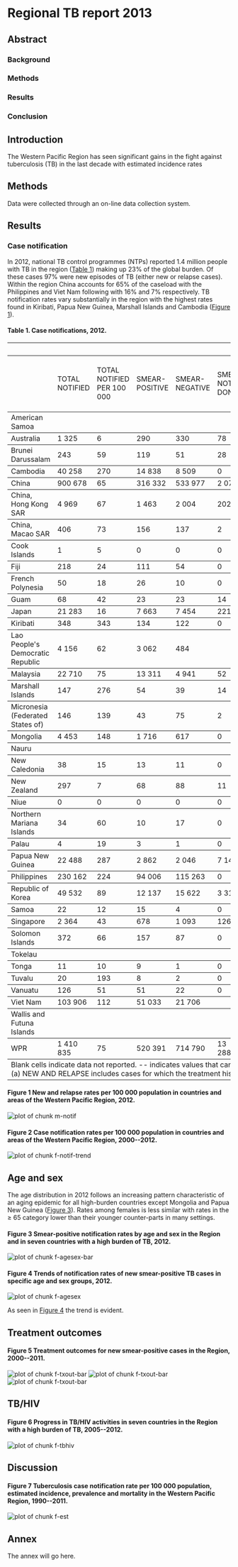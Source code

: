 



Regional TB report 2013
========================================================

Abstract 
--------------------------------------------------------

### Background

### Methods

### Results

### Conclusion


Introduction
--------------------------------------------------------

The Western Pacific Region has seen significant gains in the fight against tuberculosis (TB) in the last decade with estimated incidence rates 

Methods
--------------------------------------------------------

Data were collected through an on-line data collection system.


Results
--------------------------------------------------------


### Case notification







In 2012, national TB control programmes (NTPs) reported 1.4 million people with TB in the region ([Table 1](#t-notif)) making up 23% of the global burden. Of these cases 97% were new episodes of TB (either new or relapse cases). Within the region China accounts for 65% of the caseload with the Philippines and Viet Nam following with 16% and 7% respectively. TB notification rates vary substantially in the region with the highest rates found in Kiribati, Papua New Guinea, Marshall Islands and Cambodia ([Figure 1](#m-notif)). 

<a id="t-notif"></a> 
#### Table 1. Case notifications, 2012.
<!-- html table generated in R 3.0.2 by xtable 1.7-1 package -->
<!-- Thu Feb 13 21:54:52 2014 -->
<TABLE border=0 rules=rows width=900 cellpadding=5>
  <TR> <TD colspan=3></TD> 
  <TH colspan=7>NEW CASES</TH> 
  <TH colspan=2>RETREATMENT CASES</TH> 
  <TD colspan=1></TD> </TR> 
  <TR> <TD></TD> <TD>TOTAL NOTIFIED</TD>
  <TD>TOTAL NOTIFIED PER 100 000</TD>
  <TD>SMEAR-<br>POSITIVE</TD> 
  <TD>SMEAR-<br>NEGATIVE</TD> 
  <TD>SMEAR NOT DONE</TD>
  <TD>EXTRA-<br>PULMONARY</TD> 
  <TD>CASE TYPE<br> UNKNOWN</TD> 
  <TD>PULMONARY CASES LABORATORY CONFIRMED</TD> 
  <TD>PERCENTAGE OF PULMONARY CASES LABORATORY CONFIRMED</TD>   
  <TD>RELAPSE</TD> 
  <TD>RETREATMENT<br>EXCL. RELAPSE</TD> 
  <TD>NEW AND<br>RELAPSE(a)</TD> 
 </TR> <TR> <TD> American Samoa </TD> <TD>  </TD> <TD>  </TD> <TD>  </TD> <TD>  </TD> <TD>  </TD> <TD>  </TD> <TD>  </TD> <TD>  </TD> <TD> -- </TD> <TD>  </TD> <TD>  </TD> <TD>  </TD> </TR>
  <TR> <TD> Australia </TD> <TD> 1 325 </TD> <TD> 6 </TD> <TD> 290 </TD> <TD> 330 </TD> <TD> 78 </TD> <TD> 498 </TD> <TD> 63 </TD> <TD> 667 </TD> <TD> 96 </TD> <TD> 26 </TD> <TD> 20 </TD> <TD> 1 305 </TD> </TR>
  <TR> <TD> Brunei Darussalam </TD> <TD> 243 </TD> <TD> 59 </TD> <TD> 119 </TD> <TD> 51 </TD> <TD> 28 </TD> <TD> 31 </TD> <TD> 0 </TD> <TD> 166 </TD> <TD> 84 </TD> <TD> 14 </TD> <TD> 0 </TD> <TD> 243 </TD> </TR>
  <TR> <TD> Cambodia </TD> <TD> 40 258 </TD> <TD> 270 </TD> <TD> 14 838 </TD> <TD> 8 509 </TD> <TD> 0 </TD> <TD> 15 290 </TD> <TD> 0 </TD> <TD> 14 838 </TD> <TD> 64 </TD> <TD> 446 </TD> <TD> 73 </TD> <TD> 40 185 </TD> </TR>
  <TR> <TD> China </TD> <TD> 900 678 </TD> <TD> 65 </TD> <TD> 316 332 </TD> <TD> 533 977 </TD> <TD> 2 073 </TD> <TD> 6 479 </TD> <TD> 0 </TD> <TD> 316 332 </TD> <TD> 37 </TD> <TD> 31 784 </TD> <TD> 10 033 </TD> <TD> 890 645 </TD> </TR>
  <TR> <TD> China, Hong Kong SAR </TD> <TD> 4 969 </TD> <TD> 67 </TD> <TD> 1 463 </TD> <TD> 2 004 </TD> <TD> 202 </TD> <TD> 817 </TD> <TD> 0 </TD> <TD> 2 704 </TD> <TD> 74 </TD> <TD> 323 </TD> <TD> 160 </TD> <TD> 4 809 </TD> </TR>
  <TR> <TD> China, Macao SAR </TD> <TD> 406 </TD> <TD> 73 </TD> <TD> 156 </TD> <TD> 137 </TD> <TD> 2 </TD> <TD> 31 </TD> <TD> 0 </TD> <TD> 241 </TD> <TD> 82 </TD> <TD> 26 </TD> <TD> 2 </TD> <TD> 404 </TD> </TR>
  <TR> <TD> Cook Islands </TD> <TD> 1 </TD> <TD> 5 </TD> <TD> 0 </TD> <TD> 0 </TD> <TD> 0 </TD> <TD> 0 </TD> <TD> 0 </TD> <TD> 0 </TD> <TD> -- </TD> <TD> 1 </TD> <TD> 0 </TD> <TD> 1 </TD> </TR>
  <TR> <TD> Fiji </TD> <TD> 218 </TD> <TD> 24 </TD> <TD> 111 </TD> <TD> 54 </TD> <TD> 0 </TD> <TD> 40 </TD> <TD> 0 </TD> <TD> 165 </TD> <TD> 100 </TD> <TD> 5 </TD> <TD> 8 </TD> <TD> 210 </TD> </TR>
  <TR> <TD> French Polynesia </TD> <TD> 50 </TD> <TD> 18 </TD> <TD> 26 </TD> <TD> 10 </TD> <TD> 0 </TD> <TD> 8 </TD> <TD> 0 </TD> <TD> 33 </TD> <TD> 92 </TD> <TD> 6 </TD> <TD> 0 </TD> <TD> 50 </TD> </TR>
  <TR> <TD> Guam </TD> <TD> 68 </TD> <TD> 42 </TD> <TD> 23 </TD> <TD> 23 </TD> <TD> 14 </TD> <TD> 8 </TD> <TD> 0 </TD> <TD> 31 </TD> <TD> 52 </TD> <TD> 0 </TD> <TD> 0 </TD> <TD> 68 </TD> </TR>
  <TR> <TD> Japan </TD> <TD> 21 283 </TD> <TD> 16 </TD> <TD> 7 663 </TD> <TD> 7 454 </TD> <TD> 221 </TD> <TD> 4 609 </TD> <TD> 0 </TD> <TD> 13 013 </TD> <TD> 85 </TD> <TD> 910 </TD> <TD> 426 </TD> <TD> 20 857 </TD> </TR>
  <TR> <TD> Kiribati </TD> <TD> 348 </TD> <TD> 343 </TD> <TD> 134 </TD> <TD> 122 </TD> <TD> 0 </TD> <TD> 73 </TD> <TD> 9 </TD> <TD> 134 </TD> <TD> 52 </TD> <TD> 8 </TD> <TD> 2 </TD> <TD> 346 </TD> </TR>
  <TR> <TD> Lao People's Democratic Republic </TD> <TD> 4 156 </TD> <TD> 62 </TD> <TD> 3 062 </TD> <TD> 484 </TD> <TD>  </TD> <TD> 351 </TD> <TD>  </TD> <TD> 3 062 </TD> <TD> 86 </TD> <TD> 168 </TD> <TD> 38 </TD> <TD> 4 118 </TD> </TR>
  <TR> <TD> Malaysia </TD> <TD> 22 710 </TD> <TD> 75 </TD> <TD> 13 311 </TD> <TD> 4 941 </TD> <TD> 52 </TD> <TD> 2 945 </TD> <TD> 0 </TD> <TD> 13 311 </TD> <TD> 73 </TD> <TD> 602 </TD> <TD> 859 </TD> <TD> 21 851 </TD> </TR>
  <TR> <TD> Marshall Islands </TD> <TD> 147 </TD> <TD> 276 </TD> <TD> 54 </TD> <TD> 39 </TD> <TD> 14 </TD> <TD> 29 </TD> <TD> 0 </TD> <TD> 54 </TD> <TD> 50 </TD> <TD> 4 </TD> <TD> 2 </TD> <TD> 145 </TD> </TR>
  <TR> <TD> Micronesia (Federated States of) </TD> <TD> 146 </TD> <TD> 139 </TD> <TD> 43 </TD> <TD> 75 </TD> <TD> 2 </TD> <TD> 22 </TD> <TD> 0 </TD> <TD> 58 </TD> <TD> 48 </TD> <TD> 2 </TD> <TD> 2 </TD> <TD> 144 </TD> </TR>
  <TR> <TD> Mongolia </TD> <TD> 4 453 </TD> <TD> 148 </TD> <TD> 1 716 </TD> <TD> 617 </TD> <TD> 0 </TD> <TD> 1 611 </TD> <TD> 0 </TD> <TD> 1 716 </TD> <TD> 74 </TD> <TD> 184 </TD> <TD> 325 </TD> <TD> 4 128 </TD> </TR>
  <TR> <TD> Nauru </TD> <TD>  </TD> <TD>  </TD> <TD>  </TD> <TD>  </TD> <TD>  </TD> <TD>  </TD> <TD>  </TD> <TD>  </TD> <TD> -- </TD> <TD>  </TD> <TD>  </TD> <TD>  </TD> </TR>
  <TR> <TD> New Caledonia </TD> <TD> 38 </TD> <TD> 15 </TD> <TD> 13 </TD> <TD> 11 </TD> <TD> 0 </TD> <TD> 12 </TD> <TD> 1 </TD> <TD> 24 </TD> <TD> 100 </TD> <TD> 1 </TD> <TD> 0 </TD> <TD> 38 </TD> </TR>
  <TR> <TD> New Zealand </TD> <TD> 297 </TD> <TD> 7 </TD> <TD> 68 </TD> <TD> 88 </TD> <TD> 11 </TD> <TD> 112 </TD> <TD> 3 </TD> <TD> 143 </TD> <TD> 86 </TD> <TD> 11 </TD> <TD> 4 </TD> <TD> 293 </TD> </TR>
  <TR> <TD> Niue </TD> <TD> 0 </TD> <TD> 0 </TD> <TD> 0 </TD> <TD> 0 </TD> <TD> 0 </TD> <TD> 0 </TD> <TD> 0 </TD> <TD> 0 </TD> <TD> -- </TD> <TD> 0 </TD> <TD> 0 </TD> <TD> 0 </TD> </TR>
  <TR> <TD> Northern Mariana Islands </TD> <TD> 34 </TD> <TD> 60 </TD> <TD> 10 </TD> <TD> 17 </TD> <TD> 0 </TD> <TD> 4 </TD> <TD> 1 </TD> <TD> 15 </TD> <TD> 56 </TD> <TD> 0 </TD> <TD> 2 </TD> <TD> 32 </TD> </TR>
  <TR> <TD> Palau </TD> <TD> 4 </TD> <TD> 19 </TD> <TD> 3 </TD> <TD> 1 </TD> <TD> 0 </TD> <TD> 0 </TD> <TD> 0 </TD> <TD> 3 </TD> <TD> 75 </TD> <TD> 0 </TD> <TD> 0 </TD> <TD> 4 </TD> </TR>
  <TR> <TD> Papua New Guinea </TD> <TD> 22 488 </TD> <TD> 287 </TD> <TD> 2 862 </TD> <TD> 2 046 </TD> <TD> 7 149 </TD> <TD> 8 277 </TD> <TD> 0 </TD> <TD> 2 862 </TD> <TD> 24 </TD> <TD> 223 </TD> <TD> 1 931 </TD> <TD> 20 557 </TD> </TR>
  <TR> <TD> Philippines </TD> <TD> 230 162 </TD> <TD> 224 </TD> <TD> 94 006 </TD> <TD> 115 263 </TD> <TD> 0 </TD> <TD> 3 274 </TD> <TD> 0 </TD> <TD> 94 006 </TD> <TD> 45 </TD> <TD> 4 084 </TD> <TD> 13 535 </TD> <TD> 216 627 </TD> </TR>
  <TR> <TD> Republic of Korea </TD> <TD> 49 532 </TD> <TD> 89 </TD> <TD> 12 137 </TD> <TD> 15 622 </TD> <TD> 3 316 </TD> <TD> 8 470 </TD> <TD> 0 </TD> <TD> 28 397 </TD> <TD> 91 </TD> <TD> 4 157 </TD> <TD> 5 830 </TD> <TD> 43 702 </TD> </TR>
  <TR> <TD> Samoa </TD> <TD> 22 </TD> <TD> 12 </TD> <TD> 15 </TD> <TD> 4 </TD> <TD> 0 </TD> <TD> 3 </TD> <TD> 0 </TD> <TD> 19 </TD> <TD> 100 </TD> <TD> 0 </TD> <TD> 0 </TD> <TD> 22 </TD> </TR>
  <TR> <TD> Singapore </TD> <TD> 2 364 </TD> <TD> 43 </TD> <TD> 678 </TD> <TD> 1 093 </TD> <TD> 126 </TD> <TD> 306 </TD> <TD> 0 </TD> <TD> 1 206 </TD> <TD> 64 </TD> <TD> 98 </TD> <TD> 63 </TD> <TD> 2 301 </TD> </TR>
  <TR> <TD> Solomon Islands </TD> <TD> 372 </TD> <TD> 66 </TD> <TD> 157 </TD> <TD> 87 </TD> <TD> 0 </TD> <TD> 112 </TD> <TD> 0 </TD> <TD> 157 </TD> <TD> 64 </TD> <TD> 5 </TD> <TD> 11 </TD> <TD> 361 </TD> </TR>
  <TR> <TD> Tokelau </TD> <TD>  </TD> <TD>  </TD> <TD>  </TD> <TD>  </TD> <TD>  </TD> <TD>  </TD> <TD>  </TD> <TD>  </TD> <TD> -- </TD> <TD>  </TD> <TD>  </TD> <TD>  </TD> </TR>
  <TR> <TD> Tonga </TD> <TD> 11 </TD> <TD> 10 </TD> <TD> 9 </TD> <TD> 1 </TD> <TD> 0 </TD> <TD> 1 </TD> <TD> 0 </TD> <TD> 10 </TD> <TD> 100 </TD> <TD> 0 </TD> <TD> 0 </TD> <TD> 11 </TD> </TR>
  <TR> <TD> Tuvalu </TD> <TD> 20 </TD> <TD> 193 </TD> <TD> 8 </TD> <TD> 2 </TD> <TD> 0 </TD> <TD> 9 </TD> <TD> 0 </TD> <TD> 9 </TD> <TD> 90 </TD> <TD> 0 </TD> <TD> 1 </TD> <TD> 19 </TD> </TR>
  <TR> <TD> Vanuatu </TD> <TD> 126 </TD> <TD> 51 </TD> <TD> 51 </TD> <TD> 22 </TD> <TD> 0 </TD> <TD> 51 </TD> <TD> 0 </TD> <TD> 73 </TD> <TD> 100 </TD> <TD> 1 </TD> <TD> 1 </TD> <TD> 125 </TD> </TR>
  <TR> <TD> Viet Nam </TD> <TD> 103 906 </TD> <TD> 112 </TD> <TD> 51 033 </TD> <TD> 21 706 </TD> <TD>  </TD> <TD> 18 904 </TD> <TD> 3 210 </TD> <TD> 51 033 </TD> <TD> 70 </TD> <TD> 7 259 </TD> <TD> 1 794 </TD> <TD> 102 112 </TD> </TR>
  <TR> <TD> Wallis and Futuna Islands </TD> <TD>  </TD> <TD>  </TD> <TD>  </TD> <TD>  </TD> <TD>  </TD> <TD>  </TD> <TD>  </TD> <TD>  </TD> <TD> -- </TD> <TD>  </TD> <TD>  </TD> <TD>  </TD> </TR>
  <TR> <TD> WPR </TD> <TD> 1 410 835 </TD> <TD> 75 </TD> <TD> 520 391 </TD> <TD> 714 790 </TD> <TD> 13 288 </TD> <TD> 72 377 </TD> <TD> 3 287 </TD> <TD> 544 482 </TD> <TD> 44 </TD> <TD> 50 348 </TD> <TD> 35 122 </TD> <TD> 1 375 713 </TD> </TR>
   <TR> <TD colspan=13>Blank cells indicate data not reported. -- indicates values that cannot be calculated.<br>
(a) NEW AND RELAPSE includes cases for which the treatment history is unknown.<br></TD></TR> </TABLE>




<a id="m-notif"></a> 
#### Figure 1 New and relapse rates per 100 000 population in countries and areas of the Western Pacific Region, 2012.
![plot of chunk m-notif](figure/m-notif.png) 







<a id="f-notif-trend"></a> 
#### Figure 2 Case notification rates per 100 000 population in countries and areas of the Western Pacific Region, 2000--2012.
![plot of chunk f-notif-trend](figure/f-notif-trend.png) 


## Age and sex




The age distribution in 2012 follows an increasing pattern characteristic of an aging epidemic for all high-burden countries except Mongolia and Papua New Guinea ([Figure 3](#f-agesex-bar)). Rates among females is less similar with rates in the ≥ 65 category lower than their younger counter-parts in many settings.

<a id="f-agesex-bar"></a> 
#### Figure 3 Smear-positive notification rates by age and sex in the Region and in seven countries with a high burden of TB, 2012.
![plot of chunk f-agesex-bar](figure/f-agesex-bar.png) 


<a id="f-agesex"></a> 
#### Figure 4 Trends of notification rates of new smear-positive TB cases in specific age and sex groups, 2012.
![plot of chunk f-agesex](figure/f-agesex.png) 


As seen in [Figure 4](#f-agesex) the trend is evident.



## Treatment outcomes





<a id="f-txout-bar"></a> 
#### Figure 5 Treatment outcomes for new smear-positive cases in the Region, 2000--2011.
![plot of chunk f-txout-bar](figure/f-txout-bar1.png) ![plot of chunk f-txout-bar](figure/f-txout-bar2.png) ![plot of chunk f-txout-bar](figure/f-txout-bar3.png) 


## TB/HIV





<a id="f-tbhiv"></a> 
#### Figure 6 Progress in TB/HIV activities in seven countries in the Region with a high burden of TB, 2005--2012.
![plot of chunk f-tbhiv](figure/f-tbhiv.png) 




Discussion
--------------------------------------------------------





<a id="f-est"></a> 
#### Figure 7 Tuberculosis case notification rate per 100 000 population, estimated incidence, prevalence and mortality in the Western Pacific Region, 1990--2011.
![plot of chunk f-est](figure/f-est.png) 




Annex
--------------------------------------------------------

The annex will go here.




